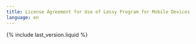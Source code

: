 ```yaml
---
title: License Agreement for Use of Lessy Program for Mobile Devices
language: en
---
```


{% include last_version.liquid %}
